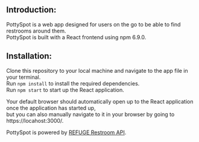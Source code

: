 ## Introduction:

PottySpot is a web app designed for users on the go to be able to find restrooms around them.\
PottySpot is built with a React frontend using npm 6.9.0.

## Installation:

Clone this repository to your local machine and navigate to the app file in your terminal.\
Run `npm install` to install the required dependencies.\
Run `npm start` to start up the React application.

Your default browser should automatically open up to the React application once the application has started up,\
but you can also manually navigate to it in your browser by going to https://locahost:3000/.

PottySpot is powered by [REFUGE Restroom API](https://www.refugerestrooms.org/api/docs/).
